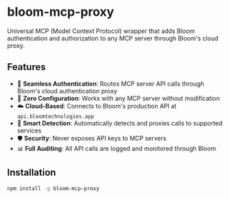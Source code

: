 # bloom-mcp-proxy

Universal MCP (Model Context Protocol) wrapper that adds Bloom authentication and authorization to any MCP server through Bloom's cloud proxy.

## Features

- 🔐 **Seamless Authentication**: Routes MCP server API calls through Bloom's cloud authentication proxy
- 🚀 **Zero Configuration**: Works with any MCP server without modification
- ☁️ **Cloud-Based**: Connects to Bloom's production API at `api.bloomtechnologies.app`
- 🎯 **Smart Detection**: Automatically detects and proxies calls to supported services
- 🛡️ **Security**: Never exposes API keys to MCP servers
- 📊 **Full Auditing**: All API calls are logged and monitored through Bloom

## Installation

```bash
npm install -g bloom-mcp-proxy
```
